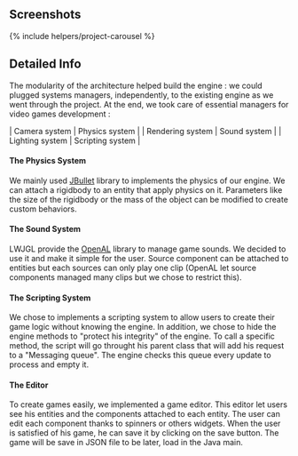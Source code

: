 <!---
Grégoire Boiron <gregoire.boiron@gmail.com>
Copyright (c) 2018 Grégoire Boiron  All Rights Reserved.
--->

Screenshots
--------------------
{% include helpers/project-carousel %}

Detailed Info
--------------------
The modularity of the architecture helped build the engine : 
we could plugged systems managers, independently, to the existing engine as we went through the project. 
At the end, we took care of essential managers for video games development :

| Camera system | Physics system |
| Rendering system | Sound system |
| Lighting system | Scripting system |

#### The Physics System
We mainly used [JBullet](http://jbullet.advel.cz/) library to implements the physics of our engine. 
We can attach a rigidbody to an entity that apply physics on it. 
Parameters like the size of the rigidbody or the mass of the object can be modified to create custom behaviors.

#### The Sound System
LWJGL provide the [OpenAL](https://www.openal.org/) library to manage game sounds. 
We decided to use it and make it simple for the user. 
Source component can be attached to entities but each sources can only play one clip (OpenAL let source components managed many clips but we chose to restrict this).

#### The Scripting System
We chose to implements a scripting system to allow users to create their game logic without knowing the engine. In addition, we chose to hide the engine methods to "protect his integrity" of the engine. To call a specific method, the script will go throught his parent class that will add his request to a "Messaging queue". The engine checks this queue every update to process and empty it.

#### The Editor
To create games easily, we implemented a game editor. 
This editor let users see his entities and the components attached to each entity. 
The user can edit each component thanks to spinners or others widgets. 
When the user is satisfied of his game, he can save it by clicking on the save button. 
The game will be save in JSON file to be later, load in the Java main.
